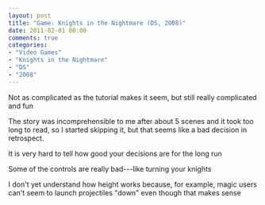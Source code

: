 ```yaml
---
layout: post
title: "Game: Knights in the Nightmare (DS, 2008)"
date: 2011-02-01 00:00
comments: true
categories:
- "Video Games"
- "Knights in the Nightmare"
- "DS"
- "2008"
---
```


Not as complicated as the tutorial makes it seem, but still really
complicated and fun

The story was incomprehensible to me after about 5 scenes and it
took too long to read, so I started skipping it, but that seems
like a bad decision in retrospect.

It is very hard to tell how good your decisions are for the long
run

Some of the controls are really bad---like turning your knights

I don't yet understand how height works because, for example, magic
users can't seem to launch projectiles "down" even though that
makes sense
